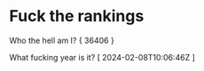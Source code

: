 # Fuck the rankings

Who the hell am I?
{ 36406 }

What fucking year is it?
[ 2024-02-08T10:06:46Z ]
